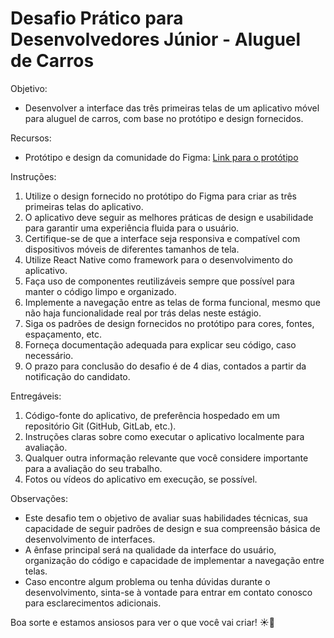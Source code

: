 # Desafio Prático para Desenvolvedores Júnior - Aluguel de Carros

Objetivo:

- Desenvolver a interface das três primeiras telas de um aplicativo móvel para aluguel de carros, com base no protótipo e design fornecidos.

Recursos:

- Protótipo e design da comunidade do Figma: [Link para o protótipo](https://www.figma.com/community/file/1116654425922336807/preview-only-rental-car-mobile-app-design)

Instruções:

1. Utilize o design fornecido no protótipo do Figma para criar as três primeiras telas do aplicativo.
2. O aplicativo deve seguir as melhores práticas de design e usabilidade para garantir uma experiência fluida para o usuário.
3. Certifique-se de que a interface seja responsiva e compatível com dispositivos móveis de diferentes tamanhos de tela.
4. Utilize React Native como framework para o desenvolvimento do aplicativo.
5. Faça uso de componentes reutilizáveis sempre que possível para manter o código limpo e organizado.
6. Implemente a navegação entre as telas de forma funcional, mesmo que não haja funcionalidade real por trás delas neste estágio.
7. Siga os padrões de design fornecidos no protótipo para cores, fontes, espaçamento, etc.
8. Forneça documentação adequada para explicar seu código, caso necessário.
9. O prazo para conclusão do desafio é de 4 dias, contados a partir da notificação do candidato.

Entregáveis:

1. Código-fonte do aplicativo, de preferência hospedado em um repositório Git (GitHub, GitLab, etc.).
2. Instruções claras sobre como executar o aplicativo localmente para avaliação.
3. Qualquer outra informação relevante que você considere importante para a avaliação do seu trabalho.
4. Fotos ou vídeos do aplicativo em execução, se possível.

Observações:

- Este desafio tem o objetivo de avaliar suas habilidades técnicas, sua capacidade de seguir padrões de design e sua compreensão básica de desenvolvimento de interfaces.
- A ênfase principal será na qualidade da interface do usuário, organização do código e capacidade de implementar a navegação entre telas.
- Caso encontre algum problema ou tenha dúvidas durante o desenvolvimento, sinta-se à vontade para entrar em contato conosco para esclarecimentos adicionais.

Boa sorte e estamos ansiosos para ver o que você vai criar! ☀🚀
